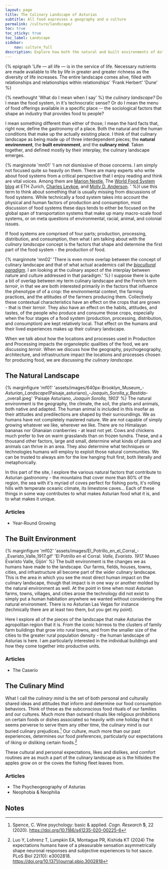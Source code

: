 ```yaml
---
layout: page
title: The Culinary Landscape of Asturias
subtitle: All food expresses a geography and a culture
permalink: /culture/landscape/
toc: true
toc_sticky: true
toc_label: Landscape
sidebar:
    nav: culture_full
description: Explore how both the natural and built environments of Asturias inform the indissoluble relationship between rural life and gastronomy.
---
```

{% epigraph 'Life — all life — is in the service of life. Necessary nutrients are made available to life by life in greater and greater richness as the diversity of life increases. The entire landscape comes alive, filled with relationships and relationships within relationships' 'Frank Herbert' 'Dune' %}

{% newthought 'What do I mean when I say' %} the *culinary landscape?* Do I mean the food system, in it's technocratic sense? Or do I mean the menu of food offerings available in a specific place -- the sociological factors that shape an industry that provides food to people?

I mean something different than either of those; I mean the hard facts that, right now, define the gastronomy of a place. Both the natural and the human conditions that make up the actually existing place. I think of that culinary landscape as being made up of three interdependent pieces; the **natural environment**, the **built environment**, and the **culinary mind**. Taken together, and defined mostly by their interplay, the culinary landscape emerges.

{% marginnote 'mn01' 'I am not dismissive of those concerns. I am simply not focused quite so heavily on them. There are many experts who write about food systems from a critical perspective that I enjoy reading and think are vital voices. Among them are [Marion Nestle](https://www.foodpolitics.com/), The [World Food System blog](https://www.foodsystemstories.org/) at ETH Zurich, [Charles Levkoe](https://link.springer.com/search?dc.creator=Charles%20Z.%20Levkoe), and [Molly D. Anderson](https://link.springer.com/search?dc.creator=Molly%20D.%20Anderson). ' %}I use this term to think about something that is usually missing from discussions of food systems. While technically a food system takes into account the physical and human factors of production and consumption, most discussion of food systems these days tends to either be focused on the global span of transportation systems that make up many macro-scale food systems, or on meta questions of environmental, racial, animal, and colonial issues. 

If food systems are comprised of four parts; production, processing, distribution, and consumption, then what I am talking about with the *culinary landscape* concept is the factors that shape and determine the first part of the food system - the production of food.


{% marginnote 'mn02' 'There is even more overlap between the concept of culinary landscape and that of what actual academics call *the [biocultural paradigm](https://socialsci.libretexts.org/Bookshelves/Anthropology/Cultural_Anthropology/Cultural_Anthropology_(Evans)/01%3A_What_is_Anthropology/1.03%3A_Biocultural_Approach)*. I am looking at the culinary aspect of the interplay between nature and culture addressed in that paradigm.' %}
I suppose there is quite a bit of overlap between my term culinary landscape and the French term *terroir*, in that we are both interested primarily in the factors that influence the phenotype of of a crop: the environmental context, the farming practices, and the attitudes of the farmers producing them. Collectively these contextual characteristics have an effect on the crops that are grown - that is their *terroir*. They also have an effect on the habits, attitudes, and tastes, of the people who produce and consume those crops, especially when the four stages of a food system (production, processing, distribution, and consumption) are kept relatively local. That effect on the humans and their lived experiences makes up their culinary landscape.

When we talk about how the locations and processes used in Production and Processing impacts the organoleptic qualities of the food, we are discussing *terroir*. When we discuss how the geography, psychogeography, architecture, and infrastructure impact the locations and processes chosen for producing food, we are discussing *the culinary landscape*. 

## The Natural Landscape
{% marginfigure 'mf01' 'assets/images/640px-Brooklyn_Museum_-_Asturian_Landscape_(Paisaje_asturiano)_-_Joaquín_Sorolla_y_Bastida_-_overall.jpeg' 'Paisaje Asturiano, *Joaquín Sorolla, 1903*' %}
The natural environment is the geography, the climate, the soil, the plants and animals, both native and adapted. The human animal is included in this insofar as their attitudes and predilections are shaped by their surroundings. We as humans have not completely mastered nature. We are not capable of simply growing whatever we like, wherever we like. There are no Himalayan bananas nor Ghanaian cranberries - at least not yet. Cows and chickens much prefer to live on warm grasslands than on frozen tundra. These, and a thousand other factors, large and small, determine what kinds of plants and animals can thrive in an area. They also determine what techniques or technologies humans will employ to exploit those natural communities. We can be trusted to always aim for the low hanging fruit first, both literally and metaphorically.

In this part of the site, I explore the various natural factors that contribute to Asturian gastronomy - the mountains that cover more than 80% of the region, the sea with it's myriad of coves perfect for fishing ports, it's rolling hills with temperate oceanic climate, its limestone caves... Each of these things in some way contributes to what makes Asturian food what it is, and to what makes it unique. 

### Articles

- Year-Round Growing

## The Built Environment
{% marginfigure 'mf02' 'assets/images/El_Potrillo_en_el_Corral_-_Evaristo_Valle_1917.gif' 'El Potrillo en el Corral. *Valle, Evaristo. 1917.* Museo Evaristo Valle, Gijón' %}
The built environment is the changes we as humans have made to the landscape. Our farms, fields, houses, towns, cities, and infrastructure all become part of the wider culinary landscape. This is the area in which you see the most direct human impact on the culinary landscape, though that impact is in one way or another molded by the natural environment as well. At the point in time when most Asturian farms, towns, villages, and cities arose the technology did not exist to simply put a human habitation anywhere we wanted without considering the natural environment. There is no Asturian Las Vegas for instance (technically there are at least two them, but you get my point).

Here I explore all of the pieces of the landscape that make Asturias the agropolitan region that it is. From the iconic hórreos to the clusters of family farm buildings that grow into rural towns, and from the smaller size of the cities to the greater rural population density - the human landscape of Asturias is here. I am particularly interested in the individual buildings and how they come together into productive units. 

### Articles

- The Caserío

## The Culinary Mind
What I call the *culinary mind* is the set of both personal and culturally shared ideas and attitudes that inform and determine our food consumption behaviors. Think of these as the subconscious food rituals of our families and our cultures. Much more than outward rituals like religious prohibitions on certain foods or dishes associated so heavily with one holiday that it seems perverse to serve them any other time, the culinary mind is our buried culinary prejudices.[^2] Our culture, much more than our past experiences, determines our food preferences, particularly our expectations of liking or disliking certain foods.[^1]

These cultural and personal expectations, likes and dislikes, and comfort routines are as much a part of the culinary landscape as is the hillsides the apples grow on or the coves the fishing fleet leaves from.

### Articles

- The Psycheogeography of Asturias
- Neophobia & Neophilia

## Notes

[^1]: Luo Y, Lohrenz T, Lumpkin EA, Montague PR, Kishida KT (2024) The expectations humans have of a pleasurable sensation asymmetrically shape neuronal responses and subjective experiences to hot sauce. PLoS Biol 22(10): e3002818. https://doi.org/10.1371/journal.pbio.3002818
[^2]: Spence, C. Wine psychology: basic & applied. _Cogn. Research_ **5**, 22 (2020). https://doi.org/10.1186/s41235-020-00225-6